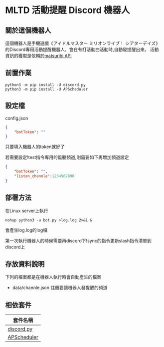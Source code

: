 # MLTD 活動提醒 Discord 機器人

## 關於這個機器人
這個機器人是手機遊戲《アイドルマスター ミリオンライブ！ シアターデイズ》的Discord專用活動提醒機器人，會在有打活動曲活動時,自動發提醒出來。
活動資訊的獲取是依賴於[matsurihi API](https://api.matsurihi.me/docs/)

## 前置作業

```
python3 -m pip install -U discord.py
python3 -m pip install -U APScheduler
```

## 設定檔
config.json
```json
{
    "botToken": ""
}
```
只要填入機器人的token就好了

若需要設定!test指令專用的監聽頻道,則需要如下再增加頻道設定
```json
{
    "botToken": "",
	"listen_channle":1234567890
}
```

## 部署方法
在Linux server上執行
```
nohup python3 -u bot.py >log.log 2>&1 &
```
會產生log.log的log檔

第一次執行機器人的時候需要再discord下!sync的指令更新slash指令清單到discord上

## 存放資料說明
下列的檔案都是在機器人執行時會自動產生的檔案

- data/channle.json 註冊要讓機器人發提醒的頻道

## 相依套件

| 套件名稱 |
| --- |
| [discord.py](https://pypi.org/project/discord.py/) |
| [APScheduler](https://pypi.org/project/APScheduler/) |
